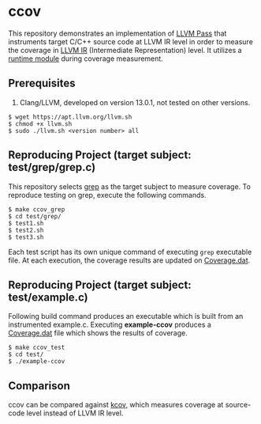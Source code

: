 # ccov

This repository demonstrates an implementation of [LLVM Pass](https://github.com/yheechan/ccov/blob/master/hw4-llvm/ccov/ccov-pass.cpp) that instruments target C/C++ source code at LLVM IR level in order to measure the coverage in [LLVM IR](https://llvm.org/docs/LangRef.html) (Intermediate Representation) level. It utilizes a [runtime module](https://github.com/yheechan/ccov/blob/master/hw4-llvm/ccov/ccov-rt.c) during coverage measurement.

## Prerequisites
1. Clang/LLVM, developed on version 13.0.1, not tested on other versions.
```
$ wget https://apt.llvm.org/llvm.sh
$ chmod +x llvm.sh
$ sudo ./llvm.sh <version number> all
```

## Reproducing Project (target subject: test/grep/grep.c)
This repository selects [grep](https://github.com/yheechan/ccov/tree/master/hw4-llvm/test/grep) as the target subject to measure coverage. To reproduce testing on grep, execute the following commands.
```
$ make ccov_grep
$ cd test/grep/
$ test1.sh
$ test2.sh
$ test3.sh
```
Each test script has its own unique command of executing ```grep``` executable file. At each execution, the coverage results are updated on [Coverage.dat](https://github.com/yheechan/ccov/blob/master/hw4-llvm/test/grep/Coverage.dat).

## Reproducing Project (target subject: test/example.c)
Following build command produces an executable which is built from an instrumented example.c. Executing **example-ccov** produces a [Coverage.dat](https://github.com/yheechan/ccov/blob/master/hw4-llvm/test/Coverage.dat) file which shows the results of coverage.
```
$ make ccov_test
$ cd test/
$ ./example-ccov
```

## Comparison
ccov can be compared against [kcov](https://github.com/yheechan/kcov), which measures coverage at source-code level instead of LLVM IR level.
